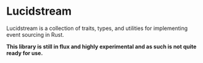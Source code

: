 # Lucidstream

Lucidstream is a collection of traits, types, and utilities for implementing event sourcing in Rust.

**This library is still in flux and highly experimental and as such is not quite ready for use.**
